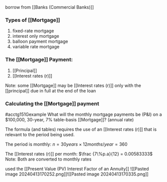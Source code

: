 borrow from [[Banks (Commercial Banks)]]

### Types of [[Mortgage]]
1. fixed-rate mortgage
2. interest only mortgage
3. balloon payment mortgage
4. variable rate mortgage

### The [[Mortgage]] Payment:
1. [[Principal]]
2. [[Interest rates (r)]]

Note: some [[Mortgage]] may be [[Interest rates (r)]] only with the [[principal]] due in full at the end of the loan

### Calculating the [[Mortgage]] payment
#acctg151Gexample What will the monthly mortgage payments be (P&I) on a $100,000, 30-year, 7% table-basis [[Mortgage]]? (annual rate)

The formula (and tables) requires the use of an [[Interest rates (r)]] that is relevant to the period being used.

The period is monthly:
$n = 30 years \times 12months/year = 360$

The [[Interest rates (r)]] per month:
$\frac {7\%p.a}{12} = 0.00583333$
	Note: Both are converted to monthly rates

used the [[Present Value (PV) Interest Factor of an Annuity]]
![[Pasted image 20240413170252.png]]![[Pasted image 20240413170335.png]]

